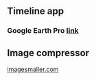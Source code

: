 ## Timeline app
### Google Earth Pro [link](https://www.google.com/intl/ru/earth/about/versions/#download-pro)

## Image compressor
[imagesmaller.com](https://www.imagesmaller.com/)